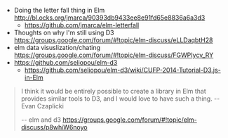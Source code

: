 - Doing the letter fall thing in Elm http://bl.ocks.org/jmarca/90393db9433ee8e91fd65e8836a6a3d3
  - https://github.com/jmarca/elm-letterfall
- Thoughts on why I'm still using D3 https://groups.google.com/forum/#!topic/elm-discuss/eLLDaqbtH28
- elm data visuslization/chating https://groups.google.com/forum/#!topic/elm-discuss/FGWPIycv_RY
- https://github.com/seliopou/elm-d3
  - https://github.com/seliopou/elm-d3/wiki/CUFP-2014-Tutorial-D3.js-in-Elm

>I think it would be entirely possible to create a library in Elm that provides similar tools to D3, and I would love to have such a thing. -- Evan Czaplicki
>
>-- elm and d3 https://groups.google.com/forum/#!topic/elm-discuss/p8whiW6noyo
